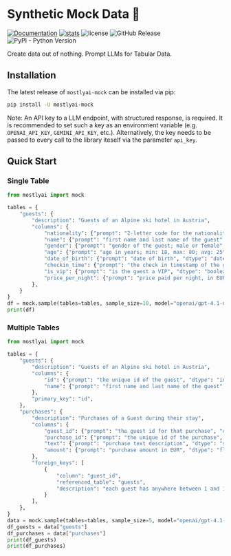 # Synthetic Mock Data 🔮

[![Documentation](https://img.shields.io/badge/docs-latest-green)](https://mostly-ai.github.io/mostlyai-mock/) [![stats](https://pepy.tech/badge/mostlyai-mock)](https://pypi.org/project/mostlyai-mock/) ![license](https://img.shields.io/github/license/mostly-ai/mostlyai-mock) ![GitHub Release](https://img.shields.io/github/v/release/mostly-ai/mostlyai-mock) ![PyPI - Python Version](https://img.shields.io/pypi/pyversions/mostlyai-mock)

Create data out of nothing. Prompt LLMs for Tabular Data.

## Installation

The latest release of `mostlyai-mock` can be installed via pip:

```bash
pip install -U mostlyai-mock
```

Note: An API key to a LLM endpoint, with structured response, is required. It is recommended to set such a key as an environment variable (e.g. `OPENAI_API_KEY`, `GEMINI_API_KEY`, etc.). Alternatively, the key needs to be passed to every call to the library iteself via the parameter `api_key`.

## Quick Start

### Single Table

```python
from mostlyai import mock

tables = {
    "guests": {
        "description": "Guests of an Alpine ski hotel in Austria",
        "columns": {
            "nationality": {"prompt": "2-letter code for the nationality", "dtype": "string"},
            "name": {"prompt": "first name and last name of the guest", "dtype": "string"},
            "gender": {"prompt": "gender of the guest; male or female", "dtype": "string"},
            "age": {"prompt": "age in years; min: 18, max: 80; avg: 25", "dtype": "integer"},
            "date_of_birth": {"prompt": "date of birth", "dtype": "date"},
            "checkin_time": {"prompt": "the check in timestamp of the guest; may 2025", "dtype": "datetime"},
            "is_vip": {"prompt": "is the guest a VIP", "dtype": "boolean"},
            "price_per_night": {"prompt": "price paid per night, in EUR", "dtype": "float"},
        },
    }
}
df = mock.sample(tables=tables, sample_size=10, model="openai/gpt-4.1-nano")
print(df)
```

### Multiple Tables

```python
from mostlyai import mock

tables = {
    "guests": {
        "description": "Guests of an Alpine ski hotel in Austria",
        "columns": {
            "id": {"prompt": "the unique id of the guest", "dtype": "integer"},
            "name": {"prompt": "first name and last name of the guest", "dtype": "string"},
        },
        "primary_key": "id",
    },
    "purchases": {
        "description": "Purchases of a Guest during their stay",
        "columns": {
            "guest_id": {"prompt": "the guest id for that purchase", "dtype": "integer"},
            "purchase_id": {"prompt": "the unique id of the purchase", "dtype": "string"},
            "text": {"prompt": "purchase text description", "dtype": "string"},
            "amount": {"prompt": "purchase amount in EUR", "dtype": "float"},
        },
        "foreign_keys": [
            {
                "column": "guest_id",
                "referenced_table": "guests",
                "description": "each guest has anywhere between 1 and 10 purchases",
            }
        ],
    },
}
data = mock.sample(tables=tables, sample_size=5, model="openai/gpt-4.1-nano")
df_guests = data["guests"]
df_purchases = data["purchases"]
print(df_guests)
print(df_purchases)
```
